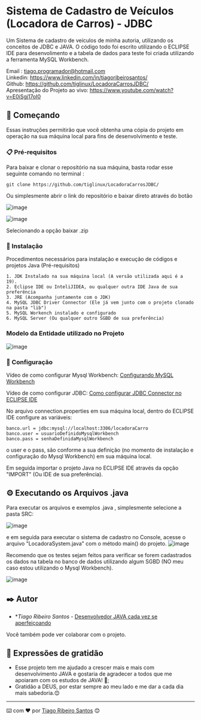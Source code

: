 # Sistema de Cadastro de Veículos (Locadora de Carros) - JDBC
Um Sistema de cadastro de veículos de minha autoria, utilizando os conceitos de JDBC e JAVA.
O código todo foi escrito utilizando o ECLIPSE IDE para desenvolimento e a tabela de dados para teste foi criada utilizando a ferramenta MySQL Workbench.


Email : tiago.programador@hotmail.com<br>
Linkedin: https://www.linkedin.com/in/tiagoribeirosantos/ <br>
Github: https://github.com/tiglinux/LocadoraCarrosJDBC/<br>
Apresentação do Projeto ao vivo: https://www.youtube.com/watch?v=E0iSgj17oI0

## 🚀 Começando

Essas instruções permitirão que você obtenha uma cópia do projeto em operação na sua máquina local para fins de desenvolvimento e teste.

### 📋 Pré-requisitos

Para baixar e clonar o repositório na sua máquina, basta rodar esse seguinte comando no terminal :

```
git clone https://github.com/tiglinux/LocadoraCarrosJDBC/
```

Ou simplesmente abrir o link do repositório e baixar direto através do botão

![image](https://github.com/tiglinux/CursoProfissional-JAVACodes2023/assets/8001737/f2f0c04b-c562-472d-a813-d0a0a1c67523)

![image](https://github.com/tiglinux/LocadoraCarrosJDBC/assets/8001737/2135c3a0-6fa9-47bb-840f-98422e862272)



Selecionando a opção baixar .zip


### 🔧 Instalação

Procedimentos necessários para instalação e execução de códigos e projetos Java (Pré-requisitos)
```
1. JDK Instalado na sua máquina local (A versão utilizada aqui é a 19).
2. Eclipse IDE ou InteliJIDEA, ou qualquer outra IDE Java de sua preferência
3. JRE (Acompanha juntamente com o JDK)
4. MySQL JDBC Driver Connector (Ele já vem junto com o projeto clonado na pasta "lib")
5. MySQL Workench instalado e configurado
6. MySQL Server (Ou qualquer outro SGBD de sua preferência)
```

### Modelo da Entidade utilizado no Projeto

![image](https://github.com/tiglinux/LocadoraCarrosJDBC/assets/8001737/ac64165f-379c-454e-8aeb-754b4c773cc2)



### 🔧 Configuração

Vídeo de como configurar Mysql Workbench:
[Configurando MySQL Workbench](https://www.youtube.com/watch?v=a5ul8o76Hqw)<br>

Vídeo de como configurar JDBC:
[Como configurar JDBC Connector no ECLIPSE IDE](https://www.youtube.com/watch?v=m7CTBNXjvGw)

No arquivo connection.properties em sua máquina local, dentro do ECLIPSE IDE configure as variáveis:
```
banco.url = jdbc:mysql://localhost:3306/locadoraCarro
banco.user = usuarioDefinidoMysqlWorkbench
banco.pass = senhaDefinidaMysqlWorkbench

```
o user e o pass, são conforme a sua definição (no momento de instalação e configuração do Mysql Workbench)  em sua máquina local.


Em seguida importar o projeto Java no ECLIPSE IDE através da opção "IMPORT" (Ou IDE de sua preferência).

## ⚙️ Executando os Arquivos .java 

Para executar os arquivos e exemplos .java , simplesmente selecione a pasta SRC:

![image](https://github.com/tiglinux/LocadoraCarrosJDBC/assets/8001737/5230eead-93d1-4bcd-a9b5-785c9af8b0ee)



e em seguida para executar o sistema de cadastro no Console, acesse  o arquivo "LocadoraSystem.java" com o método main() do projeto.
![image](https://github.com/tiglinux/LocadoraCarrosJDBC/assets/8001737/0d674d7b-0c32-438c-b156-49bded2cd2a0)


Recomendo que os testes sejam feitos para verificar se forem cadastrados os dados na tabela no banco de dados utilizando algum SGBD 
(NO meu caso estou utilizando o Mysql Workbench).

![image](https://github.com/tiglinux/LocadoraCarrosJDBC/assets/8001737/6056b24a-04e9-407e-8093-380631592da8)



## ✒️ Autor

* **Tiago Ribeiro Santos*  - [Desenvolvedor JAVA cada vez se aperfeiçoando](https://github.com/tiglinux/)


Você também pode ver colaborar com o projeto.


## 🎁 Expressões de gratidão

* Esse projeto tem me ajudado a crescer mais e mais com desenvolvimento JAVA e gostaria de agradecer a todos que me apoiaram com os estudos de JAVA! 📢;
* Gratidão a DEUS, por estar sempre ao meu lado e me dar a cada dia mais sabedoria.😊

---
⌨️ com ❤️ por [Tiago Ribeiro Santos](https://github.com/tiglinux/) 😊
